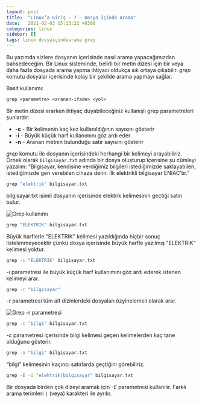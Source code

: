 ```yaml
---
layout: post
title:  "Linux’a Giriş — 7 — Dosya İçinde Arama"
date:   2021-02-03 15:13:22 +0300
categories: linux 
sidebar: []
tags: linux dosyaiçindearama grep
---
```


Bu yazımda sizlere dosyanın içerisinde nasıl arama yapacağımızdan bahsedeceğim. Bir Linux sisteminde, belirli bir metin dizesi için bir veya daha fazla dosyada arama yapma ihtiyacı oldukça sık ortaya çıkabilir. *grep* komutu dosyalar içerisinde kolay bir şekilde arama yapmayı sağlar. 

Basit kullanımı:

```bat
grep <parametre> <aranan-ifade> <yol>
```

Bir metin dizesi ararken ihtiyaç duyabileceğiniz kullanışlı grep parametreleri şunlardır: 

- **-c** - Bir kelimenin kaç kez kullanıldığının sayısını gösterir
- **-i** - Büyük küçük harf kullanımını göz ardı eder
- **-n** - Aranan metnin bulunduğu satır sayısını gösterir 

*grep* komutu ile dosyanın içerisindeki herhangi bir kelimeyi arayabiliriz. Örnek olarak <code>bilgisayar.txt</code> adında bir dosya oluşturup içerisine şu cümleyi yazalım: “Bilgisayar, kendisine verdiğimiz bilgileri istediğimizde saklayabilen, istediğimizde geri verebilen cihaza denir. İlk elektrikli bilgisayar ENIAC’tır.”

```bat
grep "elektrik" bilgisayar.txt
```

bilgisayar.txt isimli dosyanın içerisinde elektrik kelimesinin geçtiği satırı bulur. 

![Grep kullanımı](https://i.ibb.co/sp4LpjC/grep.png)

```bat
grep "ELEKTRIK" bilgisayar.txt
```

Büyük harflerle "ELEKTRIK" kelimesi yazıldığında hiçbir sonuç listelenmeyecektir çünkü dosya içerisinde büyük harfle yazılmış "ELEKTRIK" kelimesi yoktur.

```bat
grep -i "ELEKTRIK" bilgisayar.txt
```

*-i* parametresi ile büyük küçük harf kullanımını göz ardı ederek istenen kelimeyi arar.

```bat
grep -r "bilgisayar"
```

*-r* parametresi tüm alt dizinlerdeki dosyaları özyinelemeli olarak arar. 

![Grep -r parametresi](https://i.ibb.co/sCty8DK/grep-r.png)

```bat
grep -c "bilgi" bilgisayar.txt
```

*-c* parametresi içerisinde bilgi kelimesi geçen kelimelerden kaç tane olduğunu gösterir.

```bat
grep -n "bilgi" bilgisayar.txt
```

“bilgi” kelimesinin kaçıncı satırlarda geçtiğini görebiliriz.

```bat
grep -E -i "elektrik|bilgisayar" bilgisayar.txt
```

Bir dosyada birden çok dizeyi aramak için *-E* parametresi kullanılır. Farklı arama terimleri <code>|</code> (veya) karakteri ile ayrılır. 